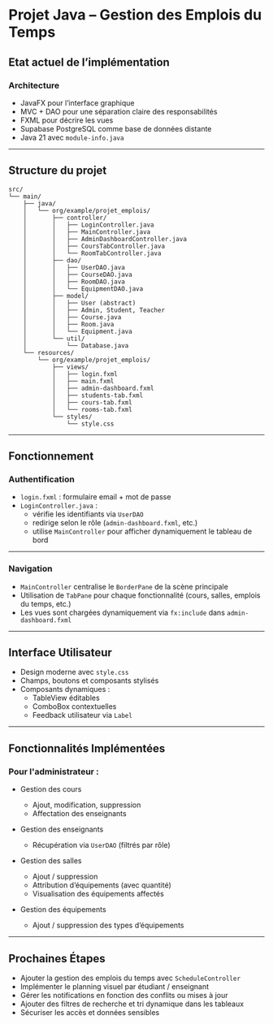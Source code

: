 # Projet Java – Gestion des Emplois du Temps

## Etat actuel de l’implémentation

### Architecture

- JavaFX pour l’interface graphique
- MVC + DAO pour une séparation claire des responsabilités
- FXML pour décrire les vues
- Supabase PostgreSQL comme base de données distante
- Java 21 avec `module-info.java`

---

## Structure du projet

```
src/
└── main/
    ├── java/
    │   └── org/example/projet_emplois/
    │       ├── controller/
    │       │   ├── LoginController.java
    │       │   ├── MainController.java
    │       │   ├── AdminDashboardController.java
    │       │   ├── CoursTabController.java
    │       │   └── RoomTabController.java
    │       ├── dao/
    │       │   ├── UserDAO.java
    │       │   ├── CourseDAO.java
    │       │   ├── RoomDAO.java
    │       │   └── EquipmentDAO.java
    │       ├── model/
    │       │   ├── User (abstract)
    │       │   ├── Admin, Student, Teacher
    │       │   ├── Course.java
    │       │   ├── Room.java
    │       │   └── Equipment.java
    │       └── util/
    │           └── Database.java
    └── resources/
        └── org/example/projet_emplois/
            ├── views/
            │   ├── login.fxml
            │   ├── main.fxml
            │   ├── admin-dashboard.fxml
            │   ├── students-tab.fxml
            │   ├── cours-tab.fxml
            │   └── rooms-tab.fxml
            └── styles/
                └── style.css
```

---

## Fonctionnement

### Authentification

- `login.fxml` : formulaire email + mot de passe
- `LoginController.java` :
  - vérifie les identifiants via `UserDAO`
  - redirige selon le rôle (`admin-dashboard.fxml`, etc.)
  - utilise `MainController` pour afficher dynamiquement le tableau de bord

---

### Navigation

- `MainController` centralise le `BorderPane` de la scène principale
- Utilisation de `TabPane` pour chaque fonctionnalité (cours, salles, emplois du temps, etc.)
- Les vues sont chargées dynamiquement via `fx:include` dans `admin-dashboard.fxml`

---

## Interface Utilisateur

- Design moderne avec `style.css`
- Champs, boutons et composants stylisés
- Composants dynamiques :
  - TableView éditables
  - ComboBox contextuelles
  - Feedback utilisateur via `Label`

---

## Fonctionnalités Implémentées

### Pour l'administrateur :

- Gestion des cours
  - Ajout, modification, suppression
  - Affectation des enseignants

- Gestion des enseignants
  - Récupération via `UserDAO` (filtrés par rôle)

- Gestion des salles
  - Ajout / suppression
  - Attribution d’équipements (avec quantité)
  - Visualisation des équipements affectés

- Gestion des équipements
  - Ajout / suppression des types d’équipements

---

## Prochaines Étapes

- Ajouter la gestion des emplois du temps avec `ScheduleController`
- Implémenter le planning visuel par étudiant / enseignant
- Gérer les notifications en fonction des conflits ou mises à jour
- Ajouter des filtres de recherche et tri dynamique dans les tableaux
- Sécuriser les accès et données sensibles
